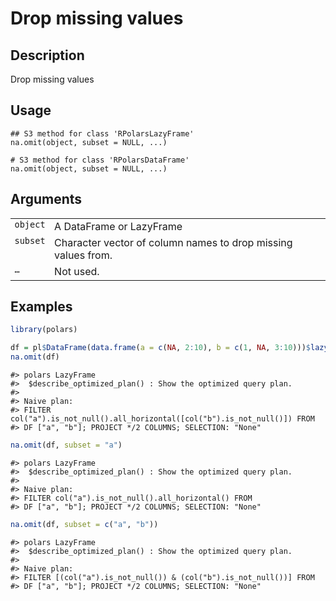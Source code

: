 

# Drop missing values

## Description

Drop missing values

## Usage

<pre><code class='language-R'>## S3 method for class 'RPolarsLazyFrame'
na.omit(object, subset = NULL, ...)

# S3 method for class 'RPolarsDataFrame'
na.omit(object, subset = NULL, ...)
</code></pre>

## Arguments

<table>
<tr>
<td style="white-space: nowrap; font-family: monospace; vertical-align: top">
<code id="na.omit.RPolarsLazyFrame_:_object">object</code>
</td>
<td>
A DataFrame or LazyFrame
</td>
</tr>
<tr>
<td style="white-space: nowrap; font-family: monospace; vertical-align: top">
<code id="na.omit.RPolarsLazyFrame_:_subset">subset</code>
</td>
<td>
Character vector of column names to drop missing values from.
</td>
</tr>
<tr>
<td style="white-space: nowrap; font-family: monospace; vertical-align: top">
<code id="na.omit.RPolarsLazyFrame_:_...">…</code>
</td>
<td>
Not used.
</td>
</tr>
</table>

## Examples

``` r
library(polars)

df = pl$DataFrame(data.frame(a = c(NA, 2:10), b = c(1, NA, 3:10)))$lazy()
na.omit(df)
```

    #> polars LazyFrame
    #>  $describe_optimized_plan() : Show the optimized query plan.
    #> 
    #> Naive plan:
    #> FILTER col("a").is_not_null().all_horizontal([col("b").is_not_null()]) FROM
    #> DF ["a", "b"]; PROJECT */2 COLUMNS; SELECTION: "None"

``` r
na.omit(df, subset = "a")
```

    #> polars LazyFrame
    #>  $describe_optimized_plan() : Show the optimized query plan.
    #> 
    #> Naive plan:
    #> FILTER col("a").is_not_null().all_horizontal() FROM
    #> DF ["a", "b"]; PROJECT */2 COLUMNS; SELECTION: "None"

``` r
na.omit(df, subset = c("a", "b"))
```

    #> polars LazyFrame
    #>  $describe_optimized_plan() : Show the optimized query plan.
    #> 
    #> Naive plan:
    #> FILTER [(col("a").is_not_null()) & (col("b").is_not_null())] FROM
    #> DF ["a", "b"]; PROJECT */2 COLUMNS; SELECTION: "None"
